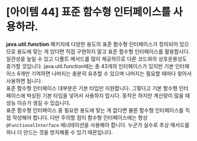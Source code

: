 # [아이템 44] 표준 함수형 인터페이스를 사용하라.

**java.util.function** 패키지에 다양한 용도의 표준 함수형 인터페이스가 정의되어 있으므로 용도에 맞는 게 있다면 직접 구현하지 말고 표준 함수형 인터페이스를 활용합시다. 일관성을 높일 수 있고 디폴트 메서드를 많이 제공하므로 다른 코드와의 상호운용성도 증가할 것입니다. java.util.function에는 총 43개의 인터페이스가 있지만 기본 인터페이스 6개만 기억하면 나머지는 충분히 유추할 수 있으며 나머지는 필요할 때마다 찾아서 사용하면 됩니다.
</br>
표준 함수형 인터페이스 대부분은 기본 타입만 지원합니다. 그렇다고 기본 함수형 인터페이스에 박싱된 기본 타입을 넣어서 사용하지 맙시다. 동작은 하지만 계산량이 많을 때 성능 이슈가 생길 수 있습니다.</br>
표준 함수형 인터페이스 중 필요한 용도에 맞는 게 없다면 물론 함수형 인터페이스를 직접 작성해야 합니다. 다만 주의할 점이 함수형 인터페이스에는 항상 `@FunctionalInterface` 애너테이션을 사용해야 합니다. 누군가 실수로 추상 메서드를 하나 더 만드는 것을 방지해줄 수 있기 때문입니다.